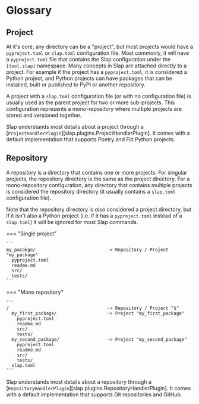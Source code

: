 # Glossary

## Project

At it's core, any directory can be a "project", but most projects would have a `pyproject.toml` or `slap.toml`
configuration file. Most commonly, it will have a `pyproject.toml` file that contains the Slap configuration
under the `[tool.slap]` namespace. Many concepts in Slap are attached directly to a project. For example if
the project has a `pyproject.toml`, it is considered a Python project, and Python projects can have packages
that can be installed, built or published to PyPI or another repository.

A project with a `slap.toml` configuration file (or with no configuration file) is usually used as the parent
project for two or more sub-projects. This configuration represents a mono-repository where multiple projects
are stored and versioned together.

Slap understands most details about a project through a [`ProjectHandlerPlugin`][slap.plugins.ProjectHandlerPlugin].
It comes with a default implementation that supports Poetry and Flit Python projects.

## Repository

A repository is a directory that contains one or more projects. For singular projects, the repository directory
is the same as the project directory. For a mono-repository configuration, any directory that contains multiple
projects is considered the repository directory (it usually contains a `slap.toml` configuration file).

Note that the repository directory is _also_ considered a project directory, but if it isn't also a Python
project (i.e. if it has a `pyproject.toml` instead of a `slap.toml`) it will be ignored for most Slap commands.

=== "Single project"

    ```
    my_pacakge/                           -> Repository / Project "my_package"
      pyproject.toml
      readme.md
      src/
      tests/
    ```

=== "Mono repository"

    ```
    /                                     -> Repository / Project "$"
      my_first_package/                   -> Project "my_first_package"
        pyproject.toml
        readme.md
        src/
        tests/
      my_second_package/                  -> Project "my_second_package"
        pyproject.toml
        readme.md
        src/
        tests/
      slap.toml
    ```

Slap understands most details about a repository through a [`RepositoryHandlerPlugin`][slap.plugins.RepositoryHandlerPlugin].
It comes with a default implementation that supports Git repositories and GitHub.
